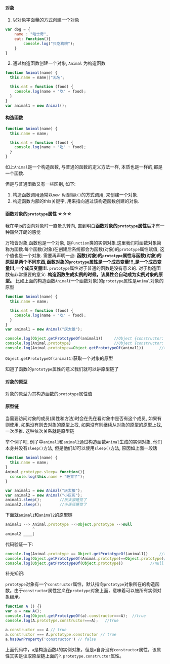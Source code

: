 #### 对象

1. 以对象字面量的方式创建一个对象
```js
var dog = {
    name : "哈士奇",
    eat: function(){
        console.log("只吃狗粮");
    }
}
```
2. 通过构造函数创建一个对象, `Animal` 为构造函数
```js
function Animal(name) {
  this.name = name||"无名";

  this.eat = function (food) {
    console.log(name + "吃" + food);
  }
}
var animal1 = new Animal();
```

#### 构造函数

```js
function Animal(name) {
  this.name = name;

  this.eat = function (food) {
    console.log(name + "吃" + food);
  }
}
```

如上`Animal`是一个构造函数, 与普通的函数的定义方法一样, 本质也是一样的,都是一个函数.

但是与普通函数又有一些区别, 如下:
1. 构造函数调用通常以`new 构造函数()`的方式调用, 来创建一个对象. 
2. 构造函数内部的this关键字, 用来指向通过该构造函数创建的对象.

#### 函数对象的`prototype`属性  ☆☆☆

我在学js的面向对象时一直晕头转向, 直到明白**函数对象的`prototype`属性**后才有一种豁然开朗的感觉

万物皆对象,函数也是一个对象, 是`Function`类的实例对象.这里我们将函数对象简称为函数.每个函数(对象)在创建后系统都会为函数(对象)的`prototype`属性赋值, 这个值也是一个对象.
需要再声明一点: **函数(对象)的`prototype`属性与函数(对象)的原型是两个不同东西,函数对象的`prototype`属性是一个成员变量!!!,是一个成员变量!!!,一个成员变量!!!**. 
`prototype`属性对于普通的函数是没有意义的. 对于构造函数有非常重要的意义:
**构造函数生成实例的时候，该属性会自动成为实例对象的原型。** 
比如上面的构造函数`Animal`(一个函数对象)的`prototype`属性是`Animal`对象的原型

```js
function Animal(name) {
  this.name = name;

  this.eat = function (food) {
    console.log(name + "吃" + food);
  }
}
var animal1 = new Animal("灰太狼");

console.log(Object.getPrototypeOf(animal1))     //Object {constructor: }
console.log(Animal.prototype)                   //Object {constructor: }
console.log(Animal.prototype==Object.getPrototypeOf(animal1))       //true

```
`Object.getPrototypeOf(animal1)`获取一个对象的原型

知道了函数的`prototype`属性的意义我们就可以讲原型链了

#### 对象的原型

对象的原型为其构造函数的`prototype`属性值

#### 原型链

当需要访问对象的成员(属性和方法)时会在先在看对象中是否有这个成员, 如果有则使用, 如果没有则去对象的原型上找, 如果没有则继续从对象的原型的原型上找,一次类推. 这种依次关系就是原型链

举个例子吧, 例子中`animal1`和`animal2`通过构造函数`Animal`生成的实例对象,  他们本身并没有`sleep()`方法, 但是他们却可以使用`sleep()`方法, 原因如上面一段话

```js
function Animal(name) {
  this.name = name;
}
Animal.prototype.sleep= function(){
  console.log(this.name + "睡觉了");
}

var animal1 = new Animal("灰太狼");
var animal2 = new Animal("小灰灰");
animal1.sleep();		//灰太狼睡觉了
animal2.sleep();		//小灰灰睡觉了
```

下面就`animal1`和`animal2`的原型链

```js
animal1 --> Animal.prototype -->Object.prototype -->null
            ^
animal2 ____|
```

代码验证一下:

```js
console.log(Animal.prototype == Object.getPrototypeOf(animal1))		//true
console.log(Object.getPrototypeOf(Animal.prototype)==Object.prototype)//true
console.log(Object.getPrototypeOf(Object.prototype))			//null
```

补充知识:

`prototype`对象有一个`constructor`属性，默认指向`prototype`对象所在的构造函数。由于`constructor`属性定义在`prototype`对象上面，意味着可以被所有实例对象继承。

```js
function A () {}
var a = new A();
console.log(Object.getPrototypeOf(a).constructor===A);	//true
console.log(A.prototype.constructor===A);	//true

a.constructor === A // true
a.constructor === A.prototype.constructor // true
a.hasOwnProperty('constructor') // false
```

上面代码中，`a`是构造函数`A`的实例对象，但是`a`自身没有`constructor`属性，该属性其实是读取原型链上面的`P.prototype.constructor`属性。